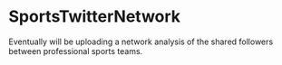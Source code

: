 # SportsTwitterNetwork
Eventually will be uploading a network analysis of the shared followers between professional sports teams.
